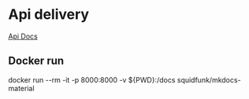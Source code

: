 # Api delivery

[Api Docs](https://docapi.danse.tech)

## Docker run

docker run --rm -it -p 8000:8000 -v ${PWD}:/docs squidfunk/mkdocs-material
